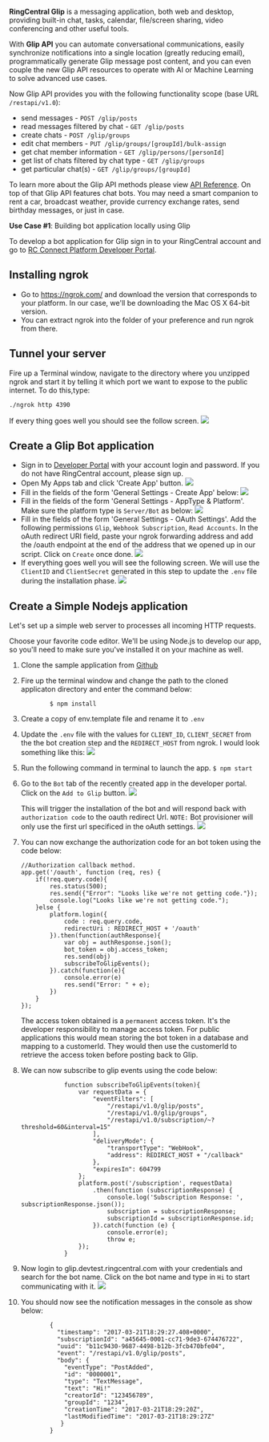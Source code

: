 **RingCentral Glip** is a messaging application, both web and desktop, providing built-in chat, tasks, calendar, file/screen sharing, video conferencing and other useful tools.

With **Glip API** you can automate conversational communications, easily synchronize notifications into a single location (greatly reducing email), programmatically generate Glip message post content, and you can even couple the new Glip API resources to operate with AI or Machine Learning to solve advanced use cases.

Now Glip API provides you with the following functionality scope (base URL `/restapi/v1.0`):

- send messages  - `POST /glip/posts`
- read messages filtered by chat  - `GET /glip/posts`
- create chats - `POST /glip/groups`
- edit chat members  - `PUT /glip/groups/[groupId]/bulk-assign`
- get chat member information - `GET /glip/persons/[personId]`
- get list of chats filtered by chat type - `GET /glip/groups`
- get particular chat(s) - `GET /glip/groups/[groupId]`

To learn more about the Glip API methods please view [API Reference](https://developers.ringcentral.com/api-docs/latest/index.html). 
On top of that Glip API features chat bots. You may need a smart companion to rent a car, broadcast weather, provide currency exchange rates, send birthday messages, or just in case.

**Use Case #1**: Building bot application locally using Glip

To develop a bot application for Glip sign in to your RingCentral account and go to [RC Connect Platform Developer Portal](https://developers.ringcentral.com/my-account.html#/applications).

## Installing ngrok

* Go to https://ngrok.com/ and download the version that corresponds to your platform. In our case, we'll be downloading the Mac OS X 64-bit version.
* You can extract ngrok into the folder of your preference and run ngrok from there.

## Tunnel your server
Fire up a Terminal window, navigate to the directory where you unzipped ngrok and start it by telling it which port we want to expose to the public internet. To do this,type:
```
./ngrok http 4390
```

If every thing goes well you should see the follow screen.
![](img/ngrok-running.png)

## Create a Glip Bot application

* Sign in to [Developer Portal](https://developer.ringcentral.com) with your account login and password. If you do not have RingCentral account, please sign up.
* Open My Apps tab and click 'Create App' button.
  ![](img/create_app.png)
* Fill in the fields of the form 'General Settings - Create App' below:
  ![](img/general_setting_step1.png)
* Fill in the fields of the form 'General Settings - AppType & Platform'. Make sure the platform type is `Server/Bot` as below:
  ![](img/general_setting_step2.png)
* Fill in the fields of the form 'General Settings - OAuth Settings'. Add the following permissions `Glip`, `Webhook Subscription`, `Read Accounts`. In the oAuth redirect URI field, paste your ngrok forwarding address and add the /oauth endpoint at the end of the address that we opened up in our script. Click on `Create` once done.
  ![](img/general_setting_step3.png)
* If everything goes well you will see the following screen. We will use the `ClientID` and `ClientSecret` generated in this step to update the `.env` file during the installation phase.
  ![](img/dashboard.png)

## Create a Simple Nodejs application
Let's set up a simple web server to processes all incoming HTTP requests.

Choose your favorite code editor. We'll be using Node.js to develop our app, so you'll need to make sure you've installed it on your machine as well.

1. Clone the sample application from [Github](https://github.com/pkvenu/developing-locally-with-Glip.git)

2. Fire up the terminal window and change the path to the cloned applicaton directory and enter the command below:
    ```
            $ npm install
    ```

3. Create a copy of env.template file and rename it to `.env`

4. Update the `.env` file with the values for `CLIENT_ID`, `CLIENT_SECRET` from the the bot creation step and the `REDIRECT_HOST` from ngrok. I would look something like this:
   ![](img/envfile.png)

5. Run the following command in terminal to launch the app.
       ```
        $ npm start
       ```

6. Go to the `Bot` tab of the recently created app in the developer portal. Click on the `Add to Glip` button.
    ![](img/bot_tab.png)

    This will trigger the installation of the bot and will respond back with `authorization code` to the oauth redirect Url. `NOTE:` Bot provisioner will only use the first url specificed in the oAuth settings.
    ![](img/authorization.png)

7. You can now exchange the authorization code for an bot token using the code below:
    ```
    //Authorization callback method.
    app.get('/oauth', function (req, res) {
        if(!req.query.code){
            res.status(500);
            res.send({"Error": "Looks like we're not getting code."});
            console.log("Looks like we're not getting code.");
        }else {
            platform.login({
                code : req.query.code,
                redirectUri : REDIRECT_HOST + '/oauth'
            }).then(function(authResponse){
                var obj = authResponse.json();
                bot_token = obj.access_token;
                res.send(obj)
                subscribeToGlipEvents();
            }).catch(function(e){
                console.error(e)
                res.send("Error: " + e);
            })
        }
    });

    ```

    The access token obtained is a `permanent` access token. It's the developer responsibility to manage access token. For public applications this would mean storing the bot token in a database and mapping to a customerId. They would then use the customerId to retrieve the access token before posting back to Glip.

8. We can now subscribe to glip events using the code below:
   ```
               function subscribeToGlipEvents(token){
                   var requestData = {
                       "eventFilters": [
                           "/restapi/v1.0/glip/posts",
                           "/restapi/v1.0/glip/groups",
                           "/restapi/v1.0/subscription/~?threshold=60&interval=15"
                       ],
                       "deliveryMode": {
                           "transportType": "WebHook",
                           "address": REDIRECT_HOST + "/callback"
                       },
                       "expiresIn": 604799
                   };
                   platform.post('/subscription', requestData)
                       .then(function (subscriptionResponse) {
                           console.log('Subscription Response: ', subscriptionResponse.json());
                           subscription = subscriptionResponse;
                           subscriptionId = subscriptionResponse.id;
                       }).catch(function (e) {
                           console.error(e);
                           throw e;
                   });
               }

   ```

9. Now login to glip.devtest.ringcentral.com with your credentials and search for the bot name. Click on the bot name and type in `Hi` to start communicating with it.
    ![](img/glip_devtest.png)

10. You should now see the notification messages in the console as show below:
     ```
             {
               "timestamp": "2017-03-21T18:29:27.408+0000",
               "subscriptionId": "a45645-0001-cc71-9de3-674476722",
               "uuid": "b11c9430-9687-4498-b12b-3fcb470bfe04",
               "event": "/restapi/v1.0/glip/posts",
               "body": {
                 "eventType": "PostAdded",
                 "id": "0000001",
                 "type": "TextMessage",
                 "text": "Hi!"
                 "creatorId": "123456789",
                 "groupId": "1234",
                 "creationTime": "2017-03-21T18:29:20Z",
                 "lastModifiedTime": "2017-03-21T18:29:27Z"
                }
             }

      ```


